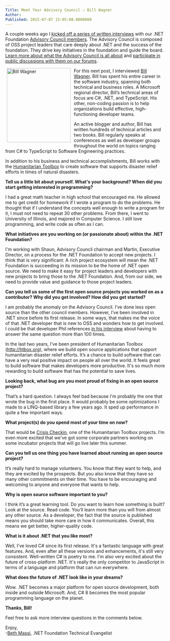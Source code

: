 ```yaml
---
Title: Meet Your Advisory Council – Bill Wagner
Author: 
Published: 2015-07-07 15:05:00.0000000
---
```

<p>A couple weeks ago I <a href="/tags/meet%20the%20team">kicked off a series of written interviews</a> with our .NET Foundation <a href="/about/board-of-directors#advisory-council">Advisory Council members</a>. The Advisory Council is composed of OSS project leaders that care deeply about .NET and the success of the foundation. They drive key initiatives in the foundation and guide the board. <a href="/assets/documents/net-foundation-advisory-council-proposal.pdf">Learn more about what the Advisory Council is all about</a> and <a href="http://forums.dotnetfoundation.org/c/governance/advisory-council">participate in public discussions with them on our forums</a>.</p>

<p><img width="201" height="233" style="background-image: none; float: left; margin: 0px 0px 0px 5px; display: inline; border-width: 0px; padding: 0px 10px 5px 0px;" alt="Bill Wagner" src="/assets/members/bill-wagner.jpg" /></p>

<p>For this next post, I interviewed <a href="https://twitter.com/billwagner">Bill Wagner</a>. Bill has spent his entire career in the software industry, spanning both technical and business roles. A Microsoft regional director, Bill&rsquo;s technical areas of focus are C#, .NET, and TypeScript. His other, non-coding passion is to help organizations build effective, high-functioning developer teams.</p>

<p>An active blogger and author, Bill has written hundreds of technical articles and two books. Bill regularly speaks at conferences as well as developer groups throughout the world on topics ranging from C# to TypeScript to Software Engineering practices.</p>

<p>In addition to his business and technical accomplishments, Bill works with the <a href="http://www.htbox.org/">Humanitarian Toolbox</a> to create software that supports disaster relief efforts in times of natural disasters.</p>

<p><strong>Tell us a little bit about yourself. What's your background? When did you start getting interested in programming?</strong></p>

<p>I had a great math teacher in high school that encouraged me. He allowed me to get credit for homework if I wrote a program to do the problems. He thought that if I understand the concepts well enough to write a program for it, I must not need to repeat 30 other problems. From there, I went to University of Illinois, and majored in Computer Science. I still love programming, and write code as often as I can.</p>

<p><strong>What initiatives are you working on (or passionate about) within the .NET Foundation?</strong></p>

<p>I'm working with Shaun, Advisory Council chairman and Martin, Executive Director, on a process for the .NET Foundation to accept new projects. I think that is very significant: A rich project ecosystem will mean the .NET Foundation is succeeding in its mission to be the home of .NET open source. We need to make it easy for project leaders and developers with new projects to bring those to the .NET Foundation. And, from our side, we need to provide value and guidance to those project leaders.</p>

<p><strong>Can you tell us some of the first open source projects you worked on as a contributor? Why did you get involved? How did you get started?</strong></p>

<p>I am probably the anomaly on the Advisory Council. I&rsquo;ve done less open source than the other council members. However, I&rsquo;ve been involved in .NET since before its first release. In some ways, that makes me the voice of that .NET developer that is new to OSS and wonders how to get involved. I could be that developer Phil references <a href="/blog/2015/07/01/meet-your-advisory-council-phil-haack">in his interview</a> about having to answer the same question more than 100 times.</p>

<p>In the last two years, I&rsquo;ve been president of Humanitarian Toolbox (<a href="http://htbox.org/">http://htbox.org</a>), where we build open source applications that support humanitarian disaster relief efforts. It&rsquo;s a chance to build software that can have a very real positive impact on people all over the world. It feels great to build software that makes developers more productive. It's so much more rewarding to build software that has the potential to save lives.</p>

<p><strong>Looking back, what bug are you most proud of fixing in an open source project?</strong></p>

<p>That&rsquo;s a hard question. I always feel bad because I'm probably the one that wrote the bug in the first place. It would probably be some optimizations I made to a LINQ-based library a few years ago. It sped up performance in quite a few important ways.</p>

<p><strong>What project(s) do you spend most of your time on now?</strong></p>

<p>That would be <a href="https://github.com/HTBox/crisischeckin">Crisis Checkin</a>, one of the Humanitarian Toolbox projects. I&rsquo;m even more excited that we've got some corporate partners working on some incubator projects that will go live later this summer.</p>

<p><strong>Can you tell us one thing you have learned about running an open source project?</strong></p>

<p>It&rsquo;s really hard to manage volunteers. You know that they want to help, and they are excited by the prospects. But you also know that they have so many other commitments on their time. You have to be encouraging and welcoming to anyone and everyone that wants to help.</p>

<p><strong>Why is open source software important to you?</strong></p>

<p>I think it&rsquo;s a great learning tool. Do you want to learn how something is built? Look at the source. Read code. You&rsquo;ll learn more than you will from almost any other source. As a developer, the fact that the source is published means you should take more care in how it communicates. Overall, this means we get better, higher-quality code.</p>

<p><strong>What is it about .NET that you like most?</strong></p>

<p>Well, I've loved C# since its first release. It's a fantastic language with great features. And, even after all these versions and enhancements, it's still very consistent. Well-written C# is poetry to me. I'm also very excited about the future of cross-platform .NET. It's really the only competitor to JavaScript in terms of a language and platform that can run everywhere.</p>

<p><strong>What does the future of .NET look like in your dreams?</strong></p>

<p>Wow. .NET becomes a major platform for open source development, both inside and outside Microsoft. And, C# 8 becomes the most popular programming language on the planet.</p>

<p><strong>Thanks, Bill!</strong></p>

<p>Feel free to ask more interview questions in the comments below.</p>

<p>Enjoy, <br />-<a href="https://twitter.com/bethmassi">Beth Massi</a>, .NET Foundation Technical Evangelist</p>
